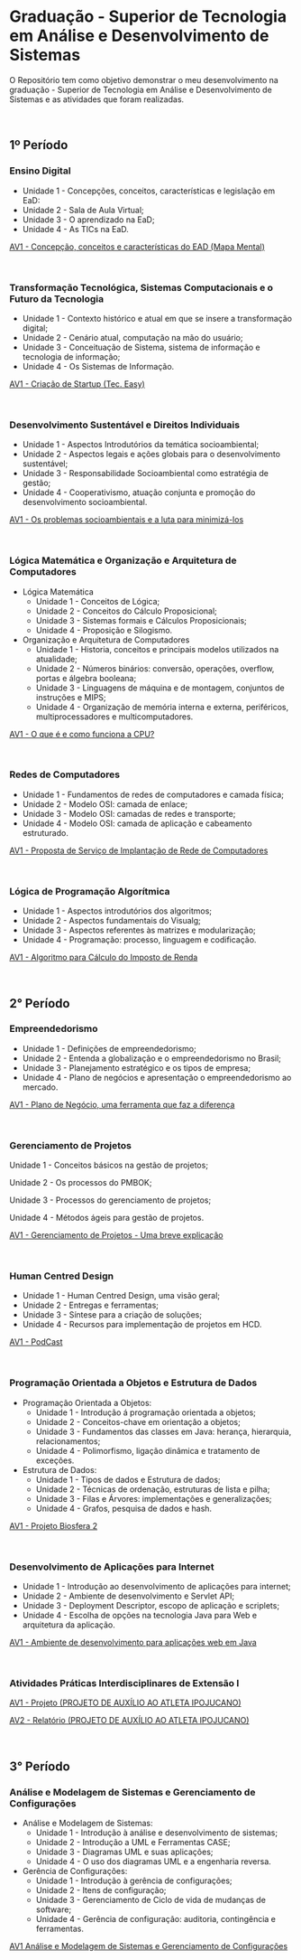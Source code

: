 # Graduação - Superior de Tecnologia em Análise e Desenvolvimento de Sistemas

O Repositório tem como objetivo demonstrar o meu desenvolvimento na graduação - Superior de Tecnologia em Análise e Desenvolvimento de Sistemas e as atividades que foram realizadas.

<br>

## 1º Período

### Ensino Digital

- Unidade 1 - Concepções, conceitos, características e legislação em EaD:
- Unidade 2 - Sala de Aula Virtual;
- Unidade 3 - O aprendizado na EaD;
- Unidade 4 - As TICs na EaD.

[AV1 - Concepção, conceitos e características do EAD (Mapa Mental)](https://github.com/marcelofox4/faculdade-ads/tree/main/1-periodo/ensino-digital/av1-atividade-contextualizada)

<br>

### **Transformação Tecnológica, Sistemas Computacionais e o Futuro da Tecnologia**

- Unidade 1 - Contexto histórico e atual em que se insere a transformação digital;
- Unidade 2 - Cenário atual, computação na mão do usuário;
- Unidade 3 - Conceituação de Sistema, sistema de informação e tecnologia de informação;
- Unidade 4 - Os Sistemas de Informação.

[AV1 - Criação de Startup (Tec. Easy)](https://github.com/marcelofox4/faculdade-ads/tree/main/1-periodo/transformacao-tecnologica-sistemas-computacionais-e-o-futuro-da-tecnologia/av1-atividade-contextualizada)

<br>

### Desenvolvimento Sustentável e Direitos Individuais

- Unidade 1 - Aspectos Introdutórios da temática socioambiental;
- Unidade 2 - Aspectos legais e ações globais para o desenvolvimento sustentável;
- Unidade 3 - Responsabilidade Socioambiental como estratégia de gestão;
- Unidade 4 - Cooperativismo, atuação conjunta e promoção do desenvolvimento socioambiental.

[AV1 - Os problemas socioambientais e a luta para minimizá-los](https://github.com/marcelofox4/faculdade-ads/tree/main/1-periodo/desenvolvimento-sustentavel-e-direitos-individuais/av1-atividade-contextualizada)

<br>

### Lógica Matemática e Organização e Arquitetura de Computadores

- Lógica Matemática
  - Unidade 1 - Conceitos de Lógica;
  - Unidade 2 - Conceitos do Cálculo Proposicional;
  - Unidade 3 - Sistemas formais e Cálculos Proposicionais;
  - Unidade 4 - Proposição e Silogismo.
- Organização e Arquitetura de Computadores
  - Unidade 1 - Historia, conceitos e principais modelos utilizados na atualidade;
  - Unidade 2 - Números binários: conversão, operações, overflow, portas e álgebra booleana;
  - Unidade 3 - Linguagens de máquina e de montagem, conjuntos de instruções e MIPS;
  - Unidade 4 - Organização de memória interna e externa, periféricos, multiprocessadores e multicomputadores.

[AV1 - O que é e como funciona a CPU?](https://github.com/marcelofox4/faculdade-ads/tree/main/1-periodo/logica-matematica-e-organizacao-e-arquitetura-de-computadores/av1-atividade-contextualizada)

<br>

### Redes de Computadores

- Unidade 1 - Fundamentos de redes de computadores e camada física;
- Unidade 2 -  Modelo OSI: camada de enlace;
- Unidade 3 - Modelo OSI: camadas de redes e transporte;
- Unidade 4 - Modelo OSI: camada de aplicação e cabeamento estruturado.

[AV1 - Proposta de Serviço de Implantação de Rede de Computadores](https://github.com/marcelofox4/faculdade-ads/tree/main/1-periodo/redes-de-computadores/av1-atividade-contextualizada)

<br>

### Lógica de Programação Algorítmica

- Unidade 1 - Aspectos introdutórios dos algoritmos;
- Unidade 2 - Aspectos fundamentais do Visualg;
- Unidade 3 - Aspectos referentes às matrizes e modularização;
- Unidade 4 - Programação: processo, linguagem e codificação.

[AV1 - Algoritmo para Cálculo do Imposto de Renda](https://github.com/marcelofox4/faculdade-ads/tree/main/1-periodo/logica-de-programacao-algoritmica/av1-atividade-contextualizada)

<br>

## 2° Período

### Empreendedorismo

- Unidade 1 - Definições de empreendedorismo;
- Unidade 2 - Entenda a globalização e o empreendedorismo no Brasil;
- Unidade 3 - Planejamento estratégico e os tipos de empresa;
- Unidade 4 - Plano de negócios e apresentação o empreendedorismo ao mercado.

[AV1 - Plano de Negócio, uma ferramenta que faz a diferença](https://github.com/marcelofox4/faculdade-ads/tree/main/2-periodo/empreendedorismo/av1-atividade-contextualizada)

<br>

### Gerenciamento de Projetos

Unidade 1 - Conceitos básicos na gestão de projetos;

Unidade 2 - Os processos do PMBOK;

Unidade 3 - Processos do gerenciamento de projetos;

Unidade 4 - Métodos ágeis para gestão de projetos.

[AV1 - Gerenciamento de Projetos - Uma breve explicação](https://github.com/marcelofox4/faculdade-ads/tree/main/2-periodo/gerenciamento-de-projetos/av1-atividade-contextualizada)

<br>

### Human Centred Design

- Unidade 1 - Human Centred Design, uma visão geral;
- Unidade 2 - Entregas e ferramentas;
- Unidade 3 - Síntese para a criação de soluções;
- Unidade 4 - Recursos para implementação de projetos em HCD.

[AV1 - PodCast](https://github.com/marcelofox4/faculdade-ads/tree/main/2-periodo/human-centred-design/av1-atividade-contextualizada)

<br>

### Programação Orientada a Objetos e Estrutura de Dados

- Programação Orientada a Objetos:
  - Unidade 1 - Introdução á programação orientada a objetos;
  - Unidade 2 - Conceitos-chave em orientação a objetos;
  - Unidade 3 - Fundamentos das classes em Java: herança, hierarquia, relacionamentos;
  - Unidade 4 - Polimorfismo, ligação dinâmica e tratamento de exceções.
- Estrutura de Dados:
  - Unidade 1 - Tipos de dados e Estrutura de dados;
  - Unidade 2 - Técnicas de ordenação, estruturas de lista e pilha;
  - Unidade 3 - Filas e Árvores: implementações e generalizações;
  - Unidade 4 - Grafos, pesquisa de dados e hash.

[AV1 - Projeto Biosfera 2](https://github.com/marcelofox4/faculdade-ads/tree/main/2-periodo/programacao-orientada-a-objetos-e-estrutura-de-dados/av1-atividade-contextualizada)

<br>

### Desenvolvimento de Aplicações para Internet

- Unidade 1 - Introdução ao desenvolvimento de aplicações para internet;
- Unidade 2 - Ambiente de desenvolvimento e Servlet API;
- Unidade 3 - Deployment Descriptor, escopo de aplicação e scriplets;
- Unidade 4 - Escolha de opções na tecnologia Java para Web e arquitetura da aplicação.

[AV1 - Ambiente de desenvolvimento para aplicações web em Java](https://github.com/marcelofox4/faculdade-ads/tree/main/2-periodo/desenvolvimento-de-aplicacoes-para-internet/av1-atividade-contextualizada)

<br>

### Atividades Práticas Interdisciplinares de Extensão I

[AV1 - Projeto (PROJETO DE AUXÍLIO AO ATLETA IPOJUCANO)](https://github.com/marcelofox4/faculdade-ads/tree/main/2-periodo/atividades-praticas-interdisciplinares-de-extens%C3%A3o-I/atividades-contextualizadas/av1)

[AV2 - Relatório (PROJETO DE AUXÍLIO AO ATLETA IPOJUCANO)](https://github.com/marcelofox4/faculdade-ads/tree/main/2-periodo/atividades-praticas-interdisciplinares-de-extens%C3%A3o-I/atividades-contextualizadas/av2)

<br>

## 3° Período

### Análise e Modelagem de Sistemas e Gerenciamento de Configurações

- Análise e Modelagem de Sistemas:
  - Unidade 1 - Introdução à análise e desenvolvimento de sistemas;
  - Unidade 2 - Introdução a UML e Ferramentas CASE;
  - Unidade 3 - Diagramas UML e suas aplicações;
  - Unidade 4 - O uso dos diagramas UML e a engenharia reversa.
- Gerência de Configurações:
  - Unidade 1 - Introdução à gerência de configurações;
  - Unidade 2 - Itens de configuração;
  - Unidade 3 - Gerenciamento de Ciclo de vida de mudanças de software;
  - Unidade 4 - Gerência de configuração: auditoria, contingência e ferramentas.

[AV1 Análise e Modelagem de Sistemas e Gerenciamento de Configurações](https://github.com/marcelofox4/faculdade-ads/tree/main/3-periodo/analise-e-modelagem-de-sistemas-e-gerenciamento-de-configuracoes/av1-atividade-contextualizada)
